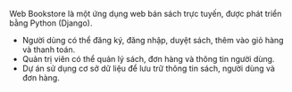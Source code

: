 Web Bookstore là một ứng dụng web bán sách trực tuyến, được phát triển bằng Python (Django). 
- Người dùng có thể đăng ký, đăng nhập, duyệt sách, thêm vào giỏ hàng và thanh toán. 
- Quản trị viên có thể quản lý sách, đơn hàng và thông tin người dùng. 
- Dự án sử dụng cơ sở dữ liệu để lưu trữ thông tin sách, người dùng và đơn hàng.
